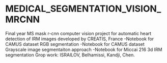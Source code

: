 # MEDICAL_SEGMENTATION_VISION_MRCNN
Final year MS mask r-cnn computer vision project for automatic heart detection of IRM images developed by CREATIS, France
-Notebook for CAMUS dataset RGB segmentation
-Notebook for CAMUS dataset Grayscale image segmentaiton approach
-Notebook for Miccai 216 3d IRM segmentation
Grop work: ISRAILOV, Belhamissi, Kandji, Chen.
